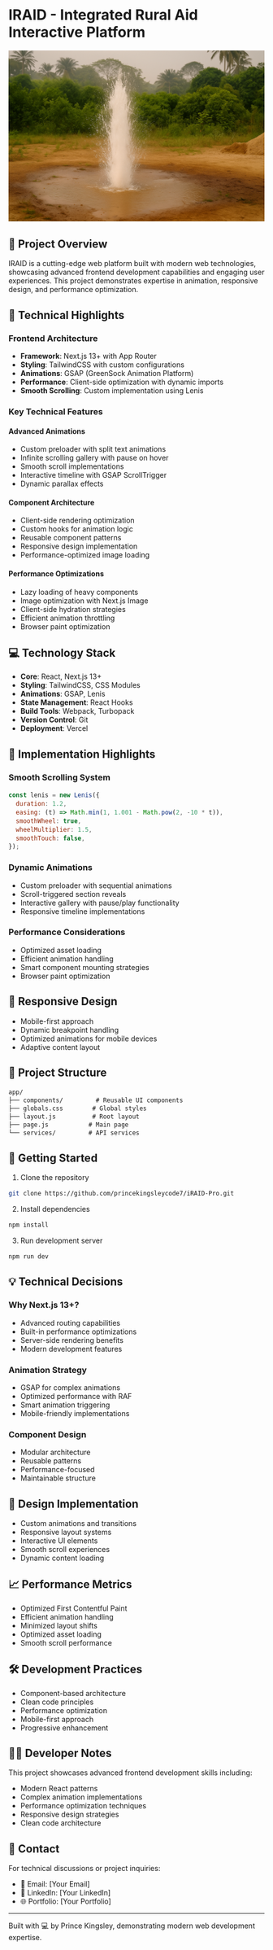 # IRAID - Integrated Rural Aid Interactive Platform

![IRAID Platform](public/img/bg.png)

## 🌟 Project Overview

IRAID is a cutting-edge web platform built with modern web technologies, showcasing advanced frontend development capabilities and engaging user experiences. This project demonstrates expertise in animation, responsive design, and performance optimization.

## 🚀 Technical Highlights

### Frontend Architecture
- **Framework**: Next.js 13+ with App Router
- **Styling**: TailwindCSS with custom configurations
- **Animations**: GSAP (GreenSock Animation Platform)
- **Performance**: Client-side optimization with dynamic imports
- **Smooth Scrolling**: Custom implementation using Lenis

### Key Technical Features

#### Advanced Animations
- Custom preloader with split text animations
- Infinite scrolling gallery with pause on hover
- Smooth scroll implementations
- Interactive timeline with GSAP ScrollTrigger
- Dynamic parallax effects

#### Component Architecture
- Client-side rendering optimization
- Custom hooks for animation logic
- Reusable component patterns
- Responsive design implementation
- Performance-optimized image loading

#### Performance Optimizations
- Lazy loading of heavy components
- Image optimization with Next.js Image
- Client-side hydration strategies
- Efficient animation throttling
- Browser paint optimization

## 💻 Technology Stack

- **Core**: React, Next.js 13+
- **Styling**: TailwindCSS, CSS Modules
- **Animations**: GSAP, Lenis
- **State Management**: React Hooks
- **Build Tools**: Webpack, Turbopack
- **Version Control**: Git
- **Deployment**: Vercel

## 🎯 Implementation Highlights

### Smooth Scrolling System
```javascript
const lenis = new Lenis({
  duration: 1.2,
  easing: (t) => Math.min(1, 1.001 - Math.pow(2, -10 * t)),
  smoothWheel: true,
  wheelMultiplier: 1.5,
  smoothTouch: false,
});
```

### Dynamic Animations
- Custom preloader with sequential animations
- Scroll-triggered section reveals
- Interactive gallery with pause/play functionality
- Responsive timeline implementations

### Performance Considerations
- Optimized asset loading
- Efficient animation handling
- Smart component mounting strategies
- Browser paint optimization

## 📱 Responsive Design

- Mobile-first approach
- Dynamic breakpoint handling
- Optimized animations for mobile devices
- Adaptive content layout

## 🔧 Project Structure

```
app/
├── components/         # Reusable UI components
├── globals.css        # Global styles
├── layout.js          # Root layout
├── page.js           # Main page
└── services/         # API services
```

## 🚀 Getting Started

1. Clone the repository
```bash
git clone https://github.com/princekingsleycode7/iRAID-Pro.git
```

2. Install dependencies
```bash
npm install
```

3. Run development server
```bash
npm run dev
```

## 💡 Technical Decisions

### Why Next.js 13+?
- Advanced routing capabilities
- Built-in performance optimizations
- Server-side rendering benefits
- Modern development features

### Animation Strategy
- GSAP for complex animations
- Optimized performance with RAF
- Smart animation triggering
- Mobile-friendly implementations

### Component Design
- Modular architecture
- Reusable patterns
- Performance-focused
- Maintainable structure

## 🎨 Design Implementation

- Custom animations and transitions
- Responsive layout systems
- Interactive UI elements
- Smooth scroll experiences
- Dynamic content loading

## 📈 Performance Metrics

- Optimized First Contentful Paint
- Efficient animation handling
- Minimized layout shifts
- Optimized asset loading
- Smooth scroll performance

## 🛠 Development Practices

- Component-based architecture
- Clean code principles
- Performance optimization
- Mobile-first approach
- Progressive enhancement

## 👨‍💻 Developer Notes

This project showcases advanced frontend development skills including:
- Modern React patterns
- Complex animation implementations
- Performance optimization techniques
- Responsive design strategies
- Clean code architecture

## 🤝 Contact

For technical discussions or project inquiries:
- 📧 Email: [Your Email]
- 💼 LinkedIn: [Your LinkedIn]
- 🌐 Portfolio: [Your Portfolio]

---

Built with 💻 by Prince Kingsley, demonstrating modern web development expertise.
